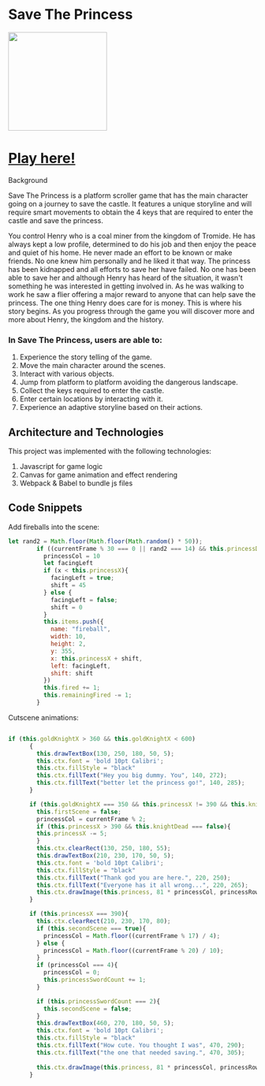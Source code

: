 # Save The Princess

<a href="https://rmonahan.github.io/Save-The-Princess/"><img src="https://github.com/Rmonahan/Save-The-Princess/blob/master/dist/images/logo.png" width="200" height="200"> </a><h1><a href="https://rmonahan.github.io/Save-The-Princess/">   Play here! </a></h1>

Background 

Save The Princess is a platform scroller game that has the main character going on a journey to save the castle. It features a unique storyline and will require smart movements to obtain the 4 keys that are required to enter the castle and save the princess.

You control Henry who is a coal miner from the kingdom of Tromide. He has always kept a low profile, determined to do his job and then enjoy the peace and quiet of his home. He never made an effort to be known or make friends. No one knew him personally and he liked it that way.  The princess has been kidnapped and all efforts to save her have failed. No one has been able to save her and although Henry has heard of the situation, it wasn't something he was interested in getting involved in. As he was walking to work he saw a flier offering a major reward to anyone that can help save the princess. The one thing Henry does care for is money. This is where his story begins. As you progress through the game you will discover more and more about Henry, the kingdom and the history.

<h3>In Save The Princess, users are able to:</h3>

  1. Experience the story telling of the game.
  2. Move the main character around the scenes.
  3. Interact with various objects.
  4. Jump from platform to platform avoiding the dangerous landscape.
  5. Collect the keys required to enter the castle.
  6. Enter certain locations by interacting with it.
  7. Experience an adaptive storyline based on their actions.



<h2> Architecture and Technologies </h2>

This project was implemented with the following technologies:

  1. Javascript for game logic
  2. Canvas for game animation and effect rendering
  3. Webpack & Babel to bundle js files
  
  
<h2> Code Snippets </h2>

Add fireballs into the scene: 

```Javascript
let rand2 = Math.floor(Math.floor(Math.random() * 50));
        if ((currentFrame % 30 === 0 || rand2 === 14) && this.princessDisabled === false){
          princessCol = 10
          let facingLeft
          if (x < this.princessX){
            facingLeft = true;
            shift = 45
          } else {
            facingLeft = false;
            shift = 0
          }
          this.items.push({
            name: "fireball",
            width: 10,
            height: 2,
            y: 355,
            x: this.princessX + shift,
            left: facingLeft,
            shift: shift
          })
          this.fired += 1;
          this.remainingFired -= 1;
        }
  ```
Cutscene animations: 

```Javascript

if (this.goldKnightX > 360 && this.goldKnightX < 600)
      {
        this.drawTextBox(130, 250, 180, 50, 5);
        this.ctx.font = 'bold 10pt Calibri';
        this.ctx.fillStyle = "black"
        this.ctx.fillText("Hey you big dummy. You", 140, 272);
        this.ctx.fillText("better let the princess go!", 140, 285);
      }

      if (this.goldKnightX === 350 && this.princessX != 390 && this.knightDead === false){
        this.firstScene = false;
        princessCol = currentFrame % 2;
        if (this.princessX > 390 && this.knightDead === false){
        this.princessX -= 5;
        }
        this.ctx.clearRect(130, 250, 180, 55);
        this.drawTextBox(210, 230, 170, 50, 5);
        this.ctx.font = 'bold 10pt Calibri';
        this.ctx.fillStyle = "black"
        this.ctx.fillText("Thank god you are here.", 220, 250);
        this.ctx.fillText("Everyone has it all wrong...", 220, 265);
        this.ctx.drawImage(this.princess, 81 * princessCol, princessRow * 82, 81, 82, this.princessX, 300, 85, 85);
      }

      if (this.princessX === 390){
        this.ctx.clearRect(210, 230, 170, 80);
        if (this.secondScene === true){
          princessCol = Math.floor((currentFrame % 17) / 4);
        } else {
          princessCol = Math.floor((currentFrame % 20) / 10);
        }
        if (princessCol === 4){
          princessCol = 0;
          this.princessSwordCount += 1;
        }

        if (this.princessSwordCount === 2){
          this.secondScene = false;
        }
        this.drawTextBox(460, 270, 180, 50, 5);
        this.ctx.font = 'bold 10pt Calibri';
        this.ctx.fillStyle = "black"
        this.ctx.fillText("How cute. You thought I was", 470, 290);
        this.ctx.fillText("the one that needed saving.", 470, 305);
        
        this.ctx.drawImage(this.princess, 81 * princessCol, princessRow * 82, 81, 82, this.princessX, 300, 85, 85);
      }
      
```
